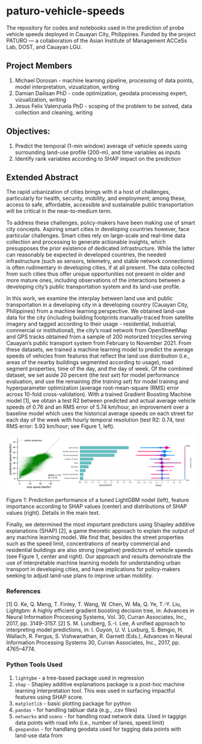 # paturo-vehicle-speeds
The repository for codes and notebooks used in the prediction of probe vehicle speeds deployed in Cauayan City, Philippines. Funded by the project PATURO &mdash; a collaboration of the Asian Institute of Management ACCeSs Lab, DOST, and Cauayan LGU.


## Project Members
1. Michael Dorosan - machine learning pipeline, processing of data points, model interpretation, vizualization, writing
2. Damian Dailisan PhD - code optimization, geodata processing expert, vizualization, writing
3. Jesus Felix Valenzuela PhD - scoping of the problem to be solved, data collection and cleaning, writing

## Objectives:
1. Predict the temporal (1-min window) average of vehicle speeds using surrounding land-use profile (200-m), and time variables as inputs
2. Identify rank variables according to SHAP impact on the prediction


## Extended Abstract

The rapid urbanization of cities brings with it a host of challenges, particularly for health, security, mobility, and employment; among these, access to safe, affordable, accessible and sustainable public transportation will be critical in the near-to-medium term. 

To address these challenges, policy-makers have been making use of smart city concepts. Aspiring smart cities in developing countries however, face particular challenges. Smart cities rely on large-scale and real-time data collection and processing to generate actionable insights, which presupposes the prior existence of dedicated infrastructure. While the latter can reasonably be expected in developed countries, the needed infrastructure (such as sensors, telemetry, and stable network connections) is often rudimentary in developing cities, if at all present. The data collected from such cities thus offer unique opportunities not present in older and more mature ones, including observations of the interactions between a developing city’s public transportation system and its land-use profile.

In this work, we examine the interplay between land use and public transportation in a developing city in a developing country (Cauayan City, Philippines) from a machine learning perspective. We obtained land-use data for the city (including building footprints manually-traced from satellite imagery and tagged according to their usage - residential, industrial, commercial or institutional), the city’s road network from OpenStreetMap and GPS tracks obtained from a sample of 200 motorized tricycles serving Cauayan’s public transport system from February to November 2021. From these datasets, we trained a machine learning model to predict the average speeds of vehicles from features that reflect the land use distribution (i.e., areas of the nearby buildings segmented according to usage), road segment properties, time of the day, and the day of week. Of the combined dataset, we set aside 20 percent (the *test set*) for model performance evaluation, and use the remaining (the *training set*) for model training and hyperparameter optimization (average root-mean-square (RMS) error across 10-fold cross-validation). With a trained Gradient Boosting Machine model [1], we obtain a test R2 between predicted and actual average vehicle speeds of 0.76 and an RMS error of 5.74 km/hour, an improvement over a baseline model which uses the historical average speeds on each street for each day of the week with hourly temporal resolution (test R2: 0.74, test RMS error: 5.92 km/hour; see Figure 1, left).


![Alt text](figures/abstract-fig.png?raw=true "abstract-figure")

Figure 1: Prediction performance of a tuned LightGBM nodel (left), feature importance according to SHAP values (center) and distributions of SHAP values (right). Details in the main text.

Finally, we determined the most important predictors using Shapley additive explanations (SHAP) [2], a game theoretic approach to explain the output of any machine learning model. We find that, besides the street properties such as the speed limit, concentrations of nearby commercial and residential buildings are also strong (negative) predictors of vehicle speeds (see Figure 1, center and right). Our approach and results demonstrate the use of interpretable machine learning models for understanding urban transport in developing cities, and have implications for policy-makers seeking to adjust land-use plans to improve urban mobility.


### References
[1] G. Ke, Q. Meng, T. Finley, T. Wang, W. Chen, W. Ma, Q. Ye, T.-Y. Liu, Lightgbm: A highly efficient gradient boosting decision tree, in: Advances in Neural Information Processing Systems, Vol. 30, Curran Associates, Inc., 2017, pp. 3149–3157.
[2] S. M. Lundberg, S.-I. Lee, A unified approach to interpreting model predictions, in: I. Guyon, U. V. Luxburg, S. Bengio, H. Wallach, R. Fergus, S. Vishwanathan, R. Garnett (Eds.), Advances in Neural Information Processing Systems 30, Curran Associates, Inc., 2017, pp. 4765–4774.


### Python Tools Used
1. `lightgbm` - a tree-based package used in regression
2. `shap` - Shapley additive explanations package is a post-hoc machine learning interpretation tool. This was used in surfacing impactful features using SHAP score.
3. `matplotlib` - basic plotting package for python
4. `pandas` - for handling tabluar data (e.g., .csv files)
5. `networkx` and `osmnx` - for handling road network data. Used in taggign data points with road info (i.e., number of lanes, speed limit)
6. `geopandas` - for handlang geodata used for tagging data points with land-use data from 




